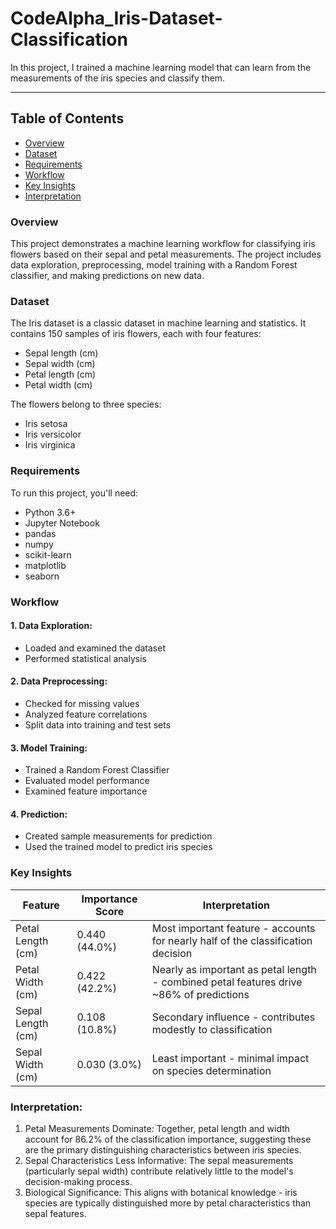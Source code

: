 # CodeAlpha_Iris-Dataset-Classification
In this project, I trained a machine learning model that can learn from the measurements of the iris species and classify them.
___

## Table of Contents
- [Overview](#overview)
- [Dataset](#dataset)
- [Requirements](#requirements)
- [Workflow](#workflow)
- [Key Insights](#key-insights)
- [Interpretation](#interpretation)

### Overview
This project demonstrates a machine learning workflow for classifying iris flowers based on their sepal and petal measurements. The project includes data exploration, preprocessing, model training with a Random Forest classifier, and making predictions on new data.

### Dataset
The Iris dataset is a classic dataset in machine learning and statistics. It contains 150 samples of iris flowers, each with four features:

- Sepal length (cm)
- Sepal width (cm)
- Petal length (cm)
- Petal width (cm)

The flowers belong to three species:

- Iris setosa
- Iris versicolor
- Iris virginica

### Requirements
To run this project, you'll need:

- Python 3.6+
- Jupyter Notebook
- pandas
- numpy
- scikit-learn
- matplotlib
- seaborn

### Workflow

#### 1. Data Exploration:
- Loaded and examined the dataset
- Performed statistical analysis

#### 2. Data Preprocessing:
- Checked for missing values
- Analyzed feature correlations
- Split data into training and test sets

#### 3. Model Training:
- Trained a Random Forest Classifier
- Evaluated model performance
- Examined feature importance

#### 4. Prediction:
- Created sample measurements for prediction
- Used the trained model to predict iris species

### Key Insights

|  Feature  |Importance Score|          Interpretation         |
|-----------|----------------|---------------------------------|
|Petal Length (cm)|0.440 (44.0%)|Most important feature - accounts for nearly half of the classification decision|
|Petal Width (cm)|0.422 (42.2%)|Nearly as important as petal length - combined petal features drive ~86% of predictions|
|Sepal Length (cm)|0.108 (10.8%)|Secondary influence - contributes modestly to classification|
|Sepal Width (cm)|0.030 (3.0%)|Least important - minimal impact on species determination|

### Interpretation:
1. Petal Measurements Dominate: Together, petal length and width account for 86.2% of the classification importance, suggesting these are the primary distinguishing characteristics between iris species.
2. Sepal Characteristics Less Informative: The sepal measurements (particularly sepal width) contribute relatively little to the model's decision-making process.
3. Biological Significance: This aligns with botanical knowledge - iris species are typically distinguished more by petal characteristics than sepal features.
